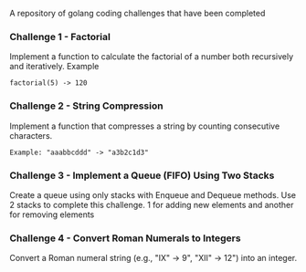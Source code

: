 A repository of golang coding challenges that have been completed

### Challenge 1 - Factorial
Implement a function to calculate the factorial of a number both recursively and iteratively.
Example
```
factorial(5) -> 120
```

### Challenge 2 - String Compression
Implement a function that compresses a string by counting consecutive characters.
```
Example: "aaabbcddd" -> "a3b2c1d3"
```

### Challenge 3 - Implement a Queue (FIFO) Using Two Stacks
Create a queue using only stacks with Enqueue and Dequeue methods. Use 2 stacks to complete this challenge. 1 for adding new elements and another for removing elements

### Challenge 4 - Convert Roman Numerals to Integers
Convert a Roman numeral string (e.g., "IX" -> 9", "XII" -> 12") into an integer.